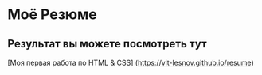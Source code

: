 # Моё Резюме

## Результат вы можете посмотреть тут

[Моя первая работа по HTML & CSS] (https://vit-lesnov.github.io/resume)
